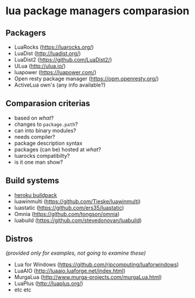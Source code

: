 # lua package managers comparasion

## Packagers

* LuaRocks (https://luarocks.org/)
* LuaDist (http://luadist.org/)
* LuaDist2 (https://github.com/LuaDist2/)
* ULua (http://ulua.io/)
* luapower (https://luapower.com/)
* Open resty package manager (https://opm.openresty.org/)
* ActiveLua own's (any info available?)

## Comparasion criterias

* based on *what*?
* changes to `package.path`?
* can into binary modules?
* needs compiler?
* package description syntax
* packages (can be) hosted at *what*?
* luarocks compatibilty?
* is it one man show?

## Build systems

* [heroku buildpack](http://leafo.net/posts/lua_on_heroku.html)
* luawinmulti (https://github.com/Tieske/luawinmulti)
* luastatic (https://github.com/ers35/luastatic)
* Omnia (https://github.com/tongson/omnia)
* luabuild (https://github.com/stevedonovan/luabuild)


## Distros

*(provided only for examples, not going to examine these)*

* Lua for Windows (https://github.com/rjpcomputing/luaforwindows)
* LuaAIO (http://luaaio.luaforge.net/index.html)
* MurgaLua (http://www.murga-projects.com/murgaLua.html)
* LuaPlus (http://luaplus.org/)
* etc etc
